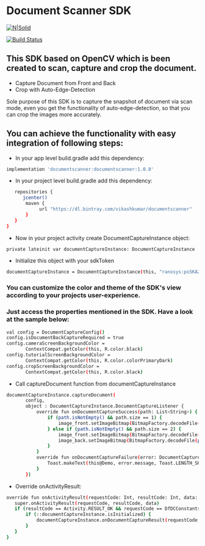 # Document Scanner SDK

[![N|Solid](https://cldup.com/dTxpPi9lDf.thumb.png)](https://nodesource.com/products/nsolid)

[![Build Status](https://travis-ci.org/joemccann/dillinger.svg?branch=master)](https://travis-ci.org/joemccann/dillinger)

## This SDK based on OpenCV which is been created to scan, capture and crop the document.

- Capture Document from Front and Back
- Crop with Auto-Edge-Detection

Sole purpose of this SDK is to capture the snapshot of document via scan mode, even you get the functionality of auto-edge-detection, so that you can crop the images more accurately.

## You can achieve the functionality with easy integration of following steps:
- In your app level build.gradle add this dependency:
```sh
implementation 'documentscanner:documentscanner:1.0.0'
```
- In your project level build.gradle add this dependency:
```sh allprojects {
   repositories {
      jcenter()
       maven {
            url "https://dl.bintray.com/vikashkumar/documentscanner" 
       }
   }
} 
```
- Now in your project activity create DocumentCaptureInstance object: 
```sh
private lateinit var documentCaptureInstance: DocumentCaptureInstance
```
- Initialize this object with your sdkToken 
```sh
documentCaptureInstance = DocumentCaptureInstance(this, "ranosys:po5KAZjv7zFIU8NFHn9LRTIvEn0ciSq6")
```
### You can customize the color and theme of the SDK's view according to your projects user-experience.
### Just access the properties mentioned in the SDK. Have a look at the sample below:

```sh
val config = DocumentCaptureConfig()
config.isDocumentBackCaptureRequired = true
config.cameraScreenBackgroundColor =
       ContextCompat.getColor(this, R.color.black)
config.tutorialScreenBackgroundColor =
       ContextCompat.getColor(this, R.color.colorPrimaryDark)
config.cropScreenBackgroundColor =
       ContextCompat.getColor(this, R.color.black)
```
- Call captureDocument function from documentCaptureInstance
```sh
documentCaptureInstance.captureDocument(
       config,
       object : DocumentCaptureInstance.DocumentCaptureListener {
           override fun onDocumentCaptureSuccess(path: List<String>) {
               if (path.isNotEmpty() && path.size == 1) {
                   image_front.setImageBitmap(BitmapFactory.decodeFile(path[0]))
               } else if (path.isNotEmpty() && path.size == 2) {
                   image_front.setImageBitmap(BitmapFactory.decodeFile(path[0]))
                   image_back.setImageBitmap(BitmapFactory.decodeFile(path[1]))
               }
           }
           override fun onDocumentCaptureFailure(error: DocumentCaptureInstance.DocumentCaptureError) {
               Toast.makeText(this@Demo, error.message, Toast.LENGTH_SHORT).show()
           }
       })
```
- Override onActivityResult:
```sh
override fun onActivityResult(requestCode: Int, resultCode: Int, data: Intent?) {
   super.onActivityResult(requestCode, resultCode, data)
   if (resultCode == Activity.RESULT_OK && requestCode == DfDCConstants.REQUEST_CODE_DOCUMENT_CAPTURE_INSTANCE) {
       if (::documentCaptureInstance.isInitialized) {
           documentCaptureInstance.onDocumentCaptureResult(requestCode, resultCode, data)
       }
   }
}
```
